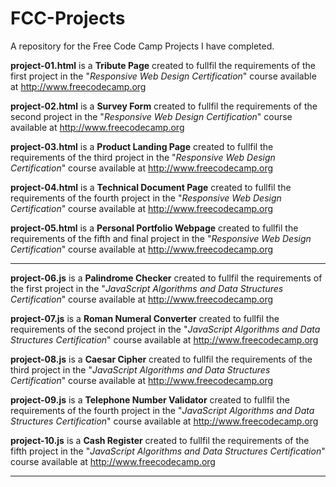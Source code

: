 # FCC-Projects
A repository for the Free Code Camp Projects I have completed.

<b>project-01.html</b> is a <b>Tribute Page</b> created to fullfil the requirements of the first project in the "<i>Responsive Web Design Certification</i>" course available at http://www.freecodecamp.org

<b>project-02.html</b> is a <b>Survey Form</b> created to fullfil the requirements of the second project in the "<i>Responsive Web Design Certification</i>" course available at http://www.freecodecamp.org

<b>project-03.html</b> is a <b>Product Landing Page</b> created to fullfil the requirements of the third project in the "<i>Responsive Web Design Certification</i>" course available at http://www.freecodecamp.org

<b>project-04.html</b> is a <b>Technical Document Page</b> created to fullfil the requirements of the fourth project in the "<i>Responsive Web Design Certification</i>" course available at http://www.freecodecamp.org

<b>project-05.html</b> is a <b>Personal Portfolio Webpage</b> created to fullfil the requirements of the fifth and final project in the "<i>Responsive Web Design Certification</i>" course available at http://www.freecodecamp.org

<hr>

<b>project-06.js</b> is a <b>Palindrome Checker</b> created to fullfil the requirements of the first project in the "<i>JavaScript Algorithms and Data Structures Certification</i>" course available at http://www.freecodecamp.org

<b>project-07.js</b> is a <b>Roman Numeral Converter</b> created to fullfil the requirements of the second project in the "<i>JavaScript Algorithms and Data Structures Certification</i>" course available at http://www.freecodecamp.org

<b>project-08.js</b> is a <b>Caesar Cipher</b> created to fullfil the requirements of the third project in the "<i>JavaScript Algorithms and Data Structures Certification</i>" course available at http://www.freecodecamp.org

<b>project-09.js</b> is a <b>Telephone Number Validator</b> created to fullfil the requirements of the fourth project in the "<i>JavaScript Algorithms and Data Structures Certification</i>" course available at http://www.freecodecamp.org

<b>project-10.js</b> is a <b>Cash Register</b> created to fullfil the requirements of the fifth project in the "<i>JavaScript Algorithms and Data Structures Certification</i>" course available at http://www.freecodecamp.org

<hr>

